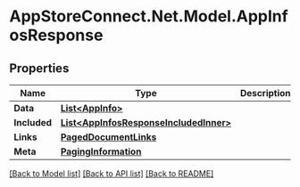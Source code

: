 # AppStoreConnect.Net.Model.AppInfosResponse

## Properties

Name | Type | Description | Notes
------------ | ------------- | ------------- | -------------
**Data** | [**List&lt;AppInfo&gt;**](AppInfo.md) |  | 
**Included** | [**List&lt;AppInfosResponseIncludedInner&gt;**](AppInfosResponseIncludedInner.md) |  | [optional] 
**Links** | [**PagedDocumentLinks**](PagedDocumentLinks.md) |  | 
**Meta** | [**PagingInformation**](PagingInformation.md) |  | [optional] 

[[Back to Model list]](../README.md#documentation-for-models) [[Back to API list]](../README.md#documentation-for-api-endpoints) [[Back to README]](../README.md)

